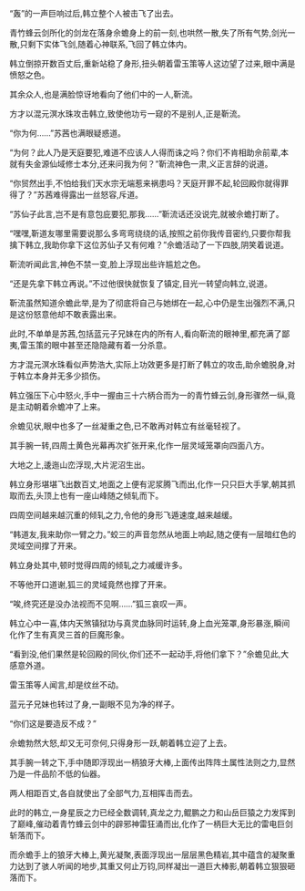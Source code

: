 
“轰”的一声巨响过后,韩立整个人被击飞了出去。

青竹蜂云剑所化的剑龙在落身佘蟾身上的前一刻,也哄然一散,失了所有气势,剑光一散,只剩下实体飞剑,随着心神联系,飞回了韩立体内。

韩立倒掠开数百丈后,重新站稳了身形,扭头朝着雷玉策等人这边望了过来,眼中满是愤怒之色。

其余众人,也是满脸惊讶地看向了他们中的一人,靳流。

方才以混元溟水珠攻击韩立,致使他功亏一窥的不是别人,正是靳流。

“你为何……”苏茜也满眼疑惑道。

“为何？此人乃是天庭要犯,难道不应该人人得而诛之吗？你们不肯相助佘前辈,本就有失金源仙域修士本分,还来问我为何？”靳流神色一肃,义正言辞的说道。

“你贸然出手,不怕给我们天水宗无端惹来祸患吗？天庭开罪不起,轮回殿你就得罪得了？”苏茜难得露出一丝怒容,斥道。

“苏仙子此言,岂不是有意包庇要犯,那我……”靳流话还没说完,就被佘蟾打断了。

“嘿嘿,靳道友哪里需要说那么多弯弯绕绕的话,按照之前你我传音密约,只要你帮我擒下韩立,我助你拿下这位苏仙子又有何难？”佘蟾活动了一下四肢,阴笑着说道。

靳流听闻此言,神色不禁一变,脸上浮现出些许尴尬之色。

“还是先拿下韩立再说。”不过他很快就恢复了镇定,目光一转望向韩立,说道。

靳流虽然知道佘蟾此举,是为了彻底将自己与她绑在一起,心中仍是生出强烈不满,只是这份怒意他却不敢表露出来。

此时,不单单是苏茜,包括蓝元子兄妹在内的所有人,看向靳流的眼神里,都充满了鄙夷,雷玉策的眼中甚至还隐隐藏有着一分杀意。

方才混元溟水珠看似声势浩大,实际上功效更多是打断了韩立的攻击,助佘蟾脱身,对于韩立本身并无多少损伤。

韩立强压下心中怒火,手中一握由三十六柄合而为一的青竹蜂云剑,身形骤然一纵,竟是主动朝着佘蟾冲了上来。

佘蟾见状,眼中也多了一丝凝重之色,已不敢再对韩立有丝毫轻视了。

其手腕一转,四周土黄色光幕再次扩张开来,化作一层灵域笼罩向四面八方。

大地之上,逶迤山峦浮现,大片泥沼生出。

韩立身形堪堪飞出数百丈,地面之上便有泥浆腾飞而出,化作一只只巨大手掌,朝其抓取而去,头顶上也有一座山峰随之倾轧而下。

四周空间越来越沉重的倾轧之力,令他的身形飞遁速度,越来越缓。

“韩道友,我来助你一臂之力。”蛟三的声音忽然从地面上响起,随之便有一层暗红色的灵域空间撑了开来。

韩立身处其中,顿时觉得四周的倾轧之力减缓许多。

不等他开口道谢,狐三的灵域竟然也撑了开来。

“唉,终究还是没办法视而不见啊……”狐三哀叹一声。

韩立心中一喜,体内天煞镇狱功与真灵血脉同时运转,身上血光笼罩,身形暴涨,瞬间化作了生有真灵三首的巨魔形象。

“看到没,他们果然是轮回殿的同伙,你们还不一起动手,将他们拿下？”佘蟾见此,大感意外道。

雷玉策等人闻言,却是纹丝不动。

蓝元子兄妹也转过了身,一副眼不见为净的样子。

“你们这是要造反不成？”

佘蟾勃然大怒,却又无可奈何,只得身形一跃,朝着韩立迎了上去。

其手腕一转之下,手中随即浮现出一柄狼牙大棒,上面传出阵阵土属性法则之力,显然乃是一件品阶不低的仙器。

两人相距百丈,各自就使出了全部气力,互相挥击而去。

此时的韩立,一身星辰之力已经全数调转,真龙之力,鲲鹏之力和山岳巨猿之力发挥到了巅峰,催动着青竹蜂云剑中的辟邪神雷狂涌而出,化作了一柄巨大无比的雷电巨剑斩落而下。

而佘蟾手上的狼牙大棒上,黄光凝聚,表面浮现出一层层黑色精岩,其中蕴含的凝聚重力达到了骇人听闻的地步,其重又何止万钧,同样凝出一道巨大棒影,朝着韩立狠狠砸落而下。